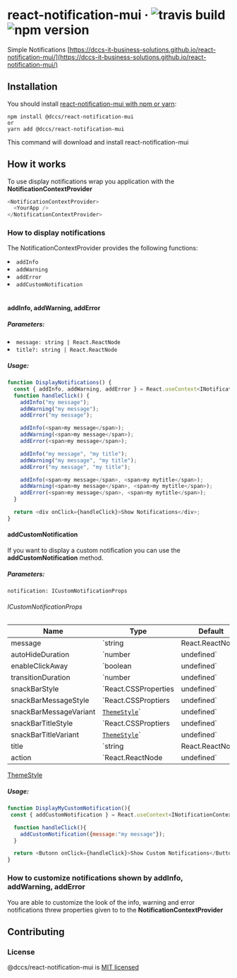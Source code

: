 # react-notification-mui &middot; ![travis build](https://img.shields.io/travis/DCCS-IT-Business-Solutions/react-notification-mui.svg) ![npm version](https://img.shields.io/npm/v/@dccs/react-notification-mui.svg)

Simple Notifications [https://dccs-it-business-solutions.github.io/react-notification-mui/](https://dccs-it-business-solutions.github.io/react-notification-mui/)

## Installation

You should install [react-notification-mui with npm or yarn](https://www.npmjs.com/package/@dccs/react-notification-mui):

    npm install @dccs/react-notification-mui
    or
    yarn add @dccs/react-notification-mui

This command will download and install react-notification-mui

## How it works

To use display notifications wrap you application with the **NotificationContextProvider**

```javascript
<NotificationContextProvider>
  <YourApp />
</NotificationContextProvider>
```

### How to display notifications

The NotificationContextProvider provides the following functions:

<li><code>addInfo</code></li>
<li><code>addWarning</code></li>
<li><code>addError</code></li>
<li><code>addCustomNotification</code></li>

<br>

#### addInfo, addWarning, addError

##### Parameters:

<li><code>message: string | React.ReactNode</code></li>
<li><code>title?: string | React.ReactNode</code></li>

##### Usage:

```javascript
function DisplayNotifications() {
  const { addInfo, addWarning, addError } = React.useContext<INotificationContext>(NotificationContext);
  function handleClick() {
    addInfo("my message");
    addWarning("my message");
    addError("my message");

    addInfo(<span>my message</span>);
    addWarning(<span>my message</span>);
    addError(<span>my message</span>);

    addInfo("my message", "my title");
    addWarning("my message", "my title");
    addError("my message", "my title");

    addInfo(<span>my message</span>, <span>my mytitle</span>);
    addWarning(<span>my message</span>, <span>my mytitle</span>);
    addError(<span>my message</span>, <span>my mytitle</span>);
  }

  return <div onClick={handleClick}>Show Notifications</div>;
}
```

#### addCustomNotification

If you want to display a custom notification you can use the **addCustomNotification** method.

##### Parameters:

<code>notification: ICustomNotificationProps</code>

###### ICustomNotificationProps

| Name                   | Type                                                                                                                                 | Default                                         |
| ---------------------- | ------------------------------------------------------------------------------------------------------------------------------------ | ----------------------------------------------- |
| message                | `string|React.ReactNode`                                                                                                             |                                                 |
| autoHideDuration       | `number|undefined`                                                                                                                   | `undefined`                                     |
| enableClickAway        | `boolean|undefined`                                                                                                                  | `false`                                         |
| transitionDuration     | `number|undefined`                                                                                                                   | `750`                                           |
| snackBarStyle          | `React.CSSProperties|undefined`                                                                                                      | `undefined`                                     |
| snackBarMessageStyle   | `React.CSSProptiers|undefined`                                                                                                       | `undefined`                                     |
| snackBarMessageVariant | [`ThemeStyle`](https://github.com/mui-org/material-ui/blob/master/packages/material-ui/src/styles/createTypography.d.ts)`|undefined` | `body1`                                         |
| snackBarTitleStyle     | `React.CSSProptiers|undefined`                                                                                                       | `undefined`                                     |
| snackBarTitleVariant   | [`ThemeStyle`](https://github.com/mui-org/material-ui/blob/master/packages/material-ui/src/styles/createTypography.d.ts)`|undefined` | `h6`                                            |
| title                  | `string|React.ReactNode|undefined`                                                                                                   | `undefined`                                     |
| action                 | `React.ReactNode|undefined`                                                                                                          | a close button, that dissmises the notification |

[ThemeStyle](https://github.com/mui-org/material-ui/blob/master/packages/material-ui/src/styles/createTypography.d.ts)

##### Usage:

```javascript
function DisplayMyCustomNotification(){
 const { addCustomNotification } = React.useContext<INotificationContext>(NotificationContext);

  function handleClick(){
    addCustomNotification({message:"my message"});
  }

  return <Butonn onClick={handleClick}>Show Custom Notifications</Button>
}
```

### How to customize notifications shown by addInfo, addWarning, addError

You are able to customize the look of the info, warning and error notifications threw properties given to to the **NotificationContextProvider**

## Contributing

### License

@dccs/react-notification-mui is [MIT licensed](https://github.com/facebook/react/blob/master/LICENSE)
